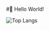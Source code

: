 #👋 Hello World!

![Top Langs](https://github-readme-stats.vercel.app/api/top-langs/?username=Harique&layout=compact&theme=radical)
